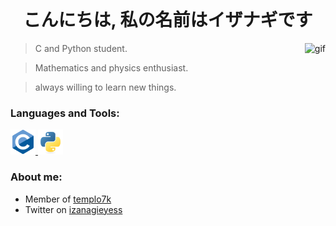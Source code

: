 <br>
  <h1 align="center">こんにちは, 私の名前はイザナギです</h1>
  
<img align="right" widgth="298" height="280" alt="gif" src="https://i.pinimg.com/originals/ed/df/3b/eddf3b3356807c04483e9ea92b205ab9.gif">


> C and Python student.
 
> Mathematics and physics enthusiast.

> always willing to learn new things.


 <h3 align="left">Languages and Tools:</h3>
<p align="left"> </a> <a href="https://www.cprogramming.com/" target="_blank" rel="noreferrer"> <img src="https://raw.githubusercontent.com/devicons/devicon/master/icons/c/c-original.svg" alt="c" width="40" height="40"/> </a> </a> <a href="https://www.python.org" target="_blank" rel="noreferrer"> <img src="https://raw.githubusercontent.com/devicons/devicon/master/icons/python/python-original.svg" alt="python" width="40" height="40"/> </a> </p>

<h3 align="left">About me:</h3>

- Member of [templo7k](https://templo7k.ninja)
- Twitter on [izanagieyess](https://twitter.com/izanagieyess)
